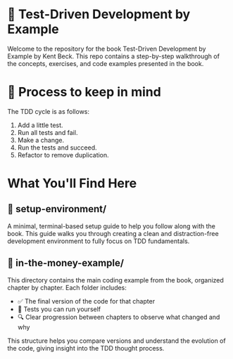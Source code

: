 # 🧪 Test-Driven Development by Example
Welcome to the repository for the book Test-Driven Development by Example by Kent Beck.
This repo contains a step-by-step walkthrough of the concepts, exercises, and code examples presented in the book.

# 🔄 Process to keep in mind
The TDD cycle is as follows:
1. Add a little test.
2. Run all tests and fail.
3. Make a change.
4. Run the tests and succeed.
5. Refactor to remove duplication.

# What You'll Find Here

## 🔧 setup-environment/
A minimal, terminal-based setup guide to help you follow along with the book.
This guide walks you through creating a clean and distraction-free development environment to fully focus on TDD fundamentals.

## 💸 in-the-money-example/
This directory contains the main coding example from the book, organized chapter by chapter. Each folder includes:

- ✅ The final version of the code for that chapter
- 🧪 Tests you can run yourself
- 🔍 Clear progression between chapters to observe what changed and why

This structure helps you compare versions and understand the evolution of the code, giving insight into the TDD thought process.